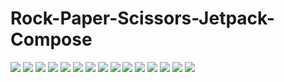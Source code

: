 <h1>Rock-Paper-Scissors-Jetpack-Compose</h1>
<img src="https://i.postimg.cc/yx74gmsp/1.jpg"/>
<img src="https://i.postimg.cc/Hn3GQrLY/2.jpg"/>
<img src="https://i.postimg.cc/K8w6rSmM/3.jpg"/>
<img src="https://i.postimg.cc/288NC7HV/4.jpg"/>
<img src="https://i.postimg.cc/3JS5N069/5.jpg"/>
<img src="https://i.postimg.cc/441TCSQD/6.jpg"/>
<img src="https://i.postimg.cc/cJ3VF9J5/7.jpg"/>
<img src="https://i.postimg.cc/mgPxH2W4/8.jpg"/>
<img src="https://i.postimg.cc/85Vx9RJk/9.jpg"/>
<img src="https://i.postimg.cc/Y9fTHvY6/10.jpg"/>
<img src="https://i.postimg.cc/BbmyjRht/11.jpg"/>
<img src="https://i.postimg.cc/7YLdFY6z/12.jpg"/>
<img src="https://i.postimg.cc/BZpR71qs/13.jpg"/>
<img src="https://i.postimg.cc/jdkmt0wF/14.jpg"/>
<img src="https://i.postimg.cc/hvD6PK1H/15.jpg"/>
